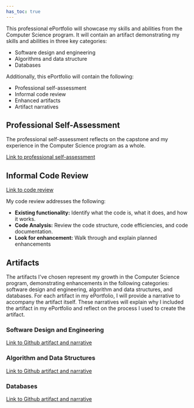 ```yaml
---
has_toc: true
---
```


This professional ePortfolio will showcase my skills and abilities from the Computer Science program.  It will contain an artifact demonstrating my skills and abilities in three key categories:
* Software design and engineering
* Algorithms and data structure
* Databases

Additionally, this ePortfolio will contain the following:
* Professional self-assessment
* Informal code review
* Enhanced artifacts
* Artifact narratives

## Professional Self-Assessment

The professional self-assessment reflects on the capstone and my experience in the Computer Science program as a whole.

[Link to professional self-assessment](/pa)

## Informal Code Review

[Link to code review](https://youtu.be/eeJp53gdm24)

My code review addresses the following:
* **Existing functionality:** Identify what the code is, what it does, and how it works.
* **Code Analysis:** Review the code structure, code efficiencies, and code documentation.
* **Look for enhancement:** Walk through and explain planned enhancements

## Artifacts

The artifacts I've chosen represent my growth in the Computer Science program, demonstrating enhancements in the following categories: software design and engineering, algorithm and data structures, and databases. For each artifact in my ePortfolio, I will provide a narrative to accompany the artifact itself. These narratives will explain why I included the artifact in my ePortfolio and reflect on the process I used to create the artifact.

### Software Design and Engineering

[Link to Github artifact and narrative](https://johnsatterfield.github.io/StudentGradeSystem)

### Algorithm and Data Structures

[Link to Github artifact and narrative](https://johnsatterfield.github.io/DSAG)

### Databases

[Link to Github artifact and narrative](https://johnsatterfield.github.io/Artifacts/Databases)
